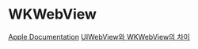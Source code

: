 # WKWebView

[Apple Documentation](https://developer.apple.com/documentation/webkit/wkwebview)
[UIWebView와 WKWebView의 차이](http://zeddios.tistory.com/332)
